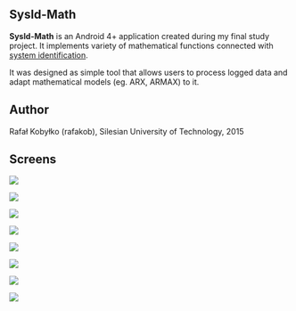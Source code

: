 ## SysId-Math ##

**SysId-Math** is an Android 4+ application created during my final study project. It implements variety of mathematical functions connected with [system identification](https://en.wikipedia.org/wiki/System_identification).

It was designed as simple tool that allows users to process logged data and adapt mathematical models (eg. ARX, ARMAX) to it.

## Author ##
Rafał Kobyłko (rafakob), Silesian University of Technology, 2015

## Screens ##

![](http://i.imgur.com/W5CwKit.png)

![](http://i.imgur.com/1WpAbZO.png)

![](http://i.imgur.com/CH0D45t.png)

![](http://i.imgur.com/jw5Q65V.png)

![](http://i.imgur.com/Q9cWC0Y.png)

![](http://i.imgur.com/E435W7s.png)

![](http://i.imgur.com/rUbXTdJ.png)

![](http://i.imgur.com/Cbym08Y.png)
